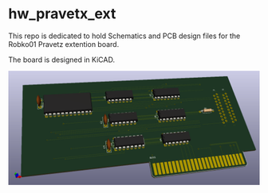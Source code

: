 # hw_pravetx_ext

This repo is dedicated to hold Schematics and PCB design files for the Robko01 Pravetz extention board.

The board is designed in KiCAD.

![](.\R01A2A\R01A2A.png)